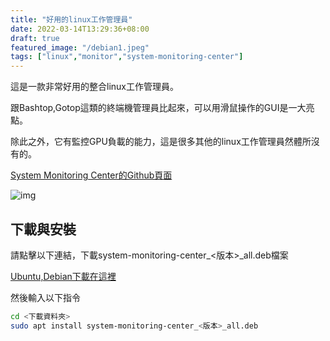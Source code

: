 ```yaml
---
title: "好用的linux工作管理員"
date: 2022-03-14T13:29:36+08:00
draft: true
featured_image: "/debian1.jpeg"
tags: ["linux","monitor","system-monitoring-center"]
---
```


這是一款非常好用的整合linux工作管理員。

跟Bashtop,Gotop這類的終端機管理員比起來，可以用滑鼠操作的GUI是一大亮點。

除此之外，它有監控GPU負載的能力，這是很多其他的linux工作管理員然體所沒有的。

[System Monitoring Center的Github頁面](https://github.com/hakandundar34coding/system-monitoring-center)

![img](https://raw.githubusercontent.com/hakandundar34coding/system-monitoring-center/master/screenshots/cpu_tab_dark_system_theme.png)

## 下載與安裝

請點擊以下連結，下載system-monitoring-center_<版本>_all.deb檔案

[Ubuntu,Debian下載在這裡](https://github.com/hakandundar34coding/system-monitoring-center/releases)

然後輸入以下指令

```bash
cd <下載資料夾>
sudo apt install system-monitoring-center_<版本>_all.deb
```
